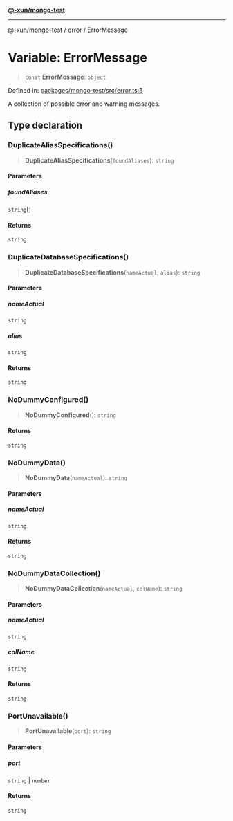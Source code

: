 [**@-xun/mongo-test**](../../README.md)

***

[@-xun/mongo-test](../../README.md) / [error](../README.md) / ErrorMessage

# Variable: ErrorMessage

> `const` **ErrorMessage**: `object`

Defined in: [packages/mongo-test/src/error.ts:5](https://github.com/Xunnamius/mongo-utils/blob/d24174744181a6638ba06418de88bfce7e92fff4/packages/mongo-test/src/error.ts#L5)

A collection of possible error and warning messages.

## Type declaration

### DuplicateAliasSpecifications()

> **DuplicateAliasSpecifications**(`foundAliases`): `string`

#### Parameters

##### foundAliases

`string`[]

#### Returns

`string`

### DuplicateDatabaseSpecifications()

> **DuplicateDatabaseSpecifications**(`nameActual`, `alias`): `string`

#### Parameters

##### nameActual

`string`

##### alias

`string`

#### Returns

`string`

### NoDummyConfigured()

> **NoDummyConfigured**(): `string`

#### Returns

`string`

### NoDummyData()

> **NoDummyData**(`nameActual`): `string`

#### Parameters

##### nameActual

`string`

#### Returns

`string`

### NoDummyDataCollection()

> **NoDummyDataCollection**(`nameActual`, `colName`): `string`

#### Parameters

##### nameActual

`string`

##### colName

`string`

#### Returns

`string`

### PortUnavailable()

> **PortUnavailable**(`port`): `string`

#### Parameters

##### port

`string` | `number`

#### Returns

`string`
